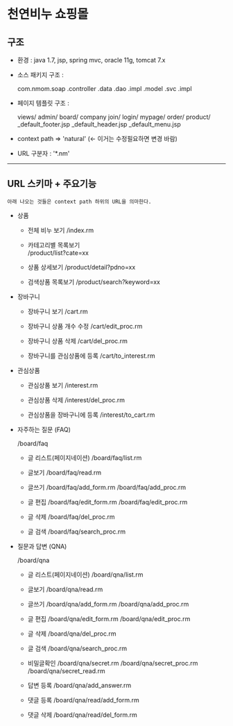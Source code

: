 # 천연비누 쇼핑몰

## 구조
- 환경 : java 1.7, jsp, spring mvc, oracle 11g, tomcat 7.x
- 소스 패키지 구조 : 

	com.nmom.soap
				.controller
				.data
					.dao
					.impl
					.model
				.svc
					.impl

- 페이지 템플릿 구조 : 

	views/
		admin/
		board/
		company
		join/
		login/
		mypage/
		order/
		product/
		_default_footer.jsp
		_default_header.jsp
		_default_menu.jsp
	
	
- context path => 'natural'  (<- 이거는 수정필요하면 변경 바람)
- URL 구분자 : '*.nm'

_____________________________________________________________


## URL 스키마 + 주요기능
`아래 나오는 것들은 context path 하위의 URL을 의마한다.`


* 상품

	- 전체 비누 보기
	/index.rm
	
	- 카테고리별 목록보기	
	/product/list?cate=xx
	
	- 상품 상세보기
	/product/detail?pdno=xx
	
	- 검색상품 목록보기
	/product/search?keyword=xx

* 장바구니

	- 장바구니 보기
	/cart.rm
	
	- 장바구니 상품 개수 수정
	/cart/edit_proc.rm
	
	- 장바구니 상품 삭제
	/cart/del_proc.rm
	
	- 장바구니를 관심상품에 등록
	/cart/to_interest.rm
	
* 관심상품
	
	- 관심상품 보기
	/interest.rm
	
	- 관심상품 삭제
	/interest/del_proc.rm
	
	- 관심상품을 장바구니에 등록
	/interest/to_cart.rm

* 자주하는 질문 (FAQ)

	/board/faq
	
	- 글 리스트(페이지네이션)
	/board/faq/list.rm
	
	- 글보기
	/board/faq/read.rm
	
	- 글쓰기
	/board/faq/add_form.rm
	/board/faq/add_proc.rm
	
	- 글 편집
	/board/faq/edit_form.rm
	/board/faq/edit_proc.rm
	
	- 글 삭제
	/board/faq/del_proc.rm
	
	- 글 검색
	/board/faq/search_proc.rm
	
* 질문과 답변 (QNA)

	/board/qna
	
	- 글 리스트(페이지네이션)
	/board/qna/list.rm
	
	- 글보기
	/board/qna/read.rm
	
	- 글쓰기
	/board/qna/add_form.rm
	/board/qna/add_proc.rm
	
	- 글 편집
	/board/qna/edit_form.rm
	/board/qna/edit_proc.rm
	
	- 글 삭제
	/board/qna/del_proc.rm
	
	- 글 검색
	/board/qna/search_proc.rm

	- 비밀글확인
	/board/qna/secret.rm
	/board/qna/secret_proc.rm
	/board/qna/secret_read.rm
	
	- 답변 등록
	/board/qna/add_answer.rm
		
	- 댓글 등록
	/board/qna/read/add_form.rm
	
	- 댓글 삭제
	/board/qna/read/del_form.rm

